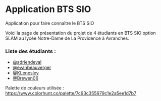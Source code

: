 # Application BTS SIO
Application pour faire connaître le BTS SIO 

Voici la page de présentation du projet de 4 étudiants en BTS SIO option SLAM au lycée Notre-Dame de La Providence à Avranches.

### Liste des étudiants :
- [@adriendeval](https://github.com/adriendeval)
- [@evanbeauverger](https://github.com/evanbeauverger)
- [@KLenesley](https://github.com/KLenesley)
- [@Brewen06](https://github.com/Brewen06)

Palette de couleurs utilisée : https://www.colorhunt.co/palette/7c93c355679c1e2a5ee1d7b7
